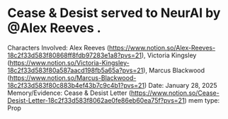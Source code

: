 # Cease & Desist served to NeurAI by @Alex Reeves .

Characters Involved: Alex Reeves (https://www.notion.so/Alex-Reeves-18c2f33d583f80868ff8fdb97283e1a8?pvs=21), Victoria Kingsley (https://www.notion.so/Victoria-Kingsley-18c2f33d583f80a587aacd198fb5a65a?pvs=21), Marcus Blackwood (https://www.notion.so/Marcus-Blackwood-18c2f33d583f80c883b4ef43b7c9c4b1?pvs=21)
Date: January 28, 2025
Memory/Evidence: Cease & Desist Letter (https://www.notion.so/Cease-Desist-Letter-18c2f33d583f8062ae0fe86eb60ea75f?pvs=21)
mem type: Prop